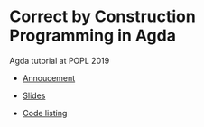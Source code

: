 Correct by Construction Programming in Agda
===========================================

Agda tutorial at POPL 2019

* [Annoucement](https://popl19.sigplan.org/event/popl-2019-tutorialfest-t5-correct-by-construction-programming-in-agda)

* [Slides](slides/slides.html)

* [Code listing](src/html/runwhile.html)
